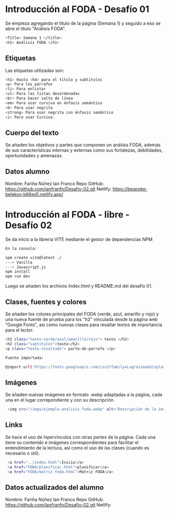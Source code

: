 # Introducción al FODA - Desafío 01

Se empieza agregando el título de la página (Semana 1) y seguido a eso se abre el título "Análisis FODA". 

```sh
<Title> Semana 1 </title>
<h1> Análisis FODA </h1>
```

## Etiquetas

Las etiquetas utilizadas son:

```sh
<h1> Hasta <h4> para el título y subtítulos
<p> Para los párrafos 
<li> Para enlistar
<ul> Para las listas desordenadas
<br> Para hacer salto de línea
<em> Para usar cursiva en énfasis semántico
<b> Para usar negrita
<strong> Para usar negrita con énfasis semántico
<i> Para usar Cursiva.
```

## Cuerpo del texto

Se añaden los objetivos y partes que componen un análisis FODA, además de sus características internas y externas como sus fortalezas, debilidades, oportunidades y amenazas. 

## Datos alumno

Nombre: Fariña Núñez Ian Franco
Repo GitHub: https://github.com/ianfranfn/Desafio-02.git
Netlify: https://bespoke-belekoy-b66ed1.netlify.app/

# Introducción al FODA - libre - Desafío 02

Se da inicio a la libreria VITE mediante el gestor de dependencias NPM

```sh
En la consola:

npm create vite@latest ./
---> Vanilla
---> Javascript.js
npm install 
npm run dev
```
Luego se añaden los archivos Index.html y README.md del desafío 01.

## Clases, fuentes y colores

Se añaden los colores principales del FODA (verde, azul, amarillo y rojo) y una nueva fuente de prueba para los "h2" vínculada desde la página web "Google Fonts", asi como nuevas clases para resaltar textos de importancia para el lector.

```sh
<h2 class="texto-verde/azul/amarillo/rojo"> texto </h2>
<h2 class="subtitulos">texto</h2>
<p class="texto-resaltado"> parte-de-parrafo </p>

Fuente importada:

@import url('https://fonts.googleapis.com/css2?family=Lugrasimo&display=swap');
```

## Imágenes

Se añaden nuevas imágenes en formato .webp adaptadas a la página, cada una en el lugar correpondiente y con su descripción.

```sh
 <img src="/imgs/ejemplo-analisis-foda.webp" alt="Descripción de la imágen">
```

## Links

Se hace el uso de hipervínculos con otras partes de la página. Cada una tiene su contenido e imágenes correspondientes para facilitar el entendimiento de la lectura, así como el uso de las clases (cuando es necesario o útil).

```sh
 <a href="../index.html">Inicio</a>
 <a href="FODA/planificar.html">planificar</a>
 <a href="FODA/matriz-foda.html">Matriz FODA</a>
```

## Datos actualizados del alumno

Nombre: Fariña Núñez Ian Franco
Repo GitHub: https://github.com/ianfranfn/Desafio-02.git
Netlify: 